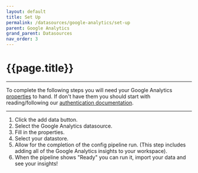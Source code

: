 ```yaml
---
layout: default
title: Set Up
permalink: /datasources/google-analytics/set-up
parent: Google Analytics
grand_parent: Datasources
nav_order: 3
---
```


# {{page.title}}

---

To complete the following steps you will need your Google Analytics [properties]({{site.baseurl}}/datasources/google-analytics/properties) to hand. If don't have them you should start with reading/following our [authentication documentation]({{site.baseurl}}/datasources/google-analytics/authentication).

---

1. Click the add data button.
2. Select the Google Analytics datasource.
3. Fill in the properties.
4. Select your datastore.
5. Allow for the completion of the config pipeline run. (This step includes adding all of the Google Analytics insights to your workspace).
6. When the pipeline shows "Ready" you can run it, import your data and see your insights!


